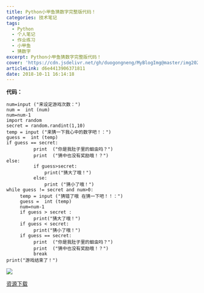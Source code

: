 ```yaml
---
title: Python小甲鱼猜数字完整版代码！
categories: 技术笔记
tags:
  - Python
  - 个人笔记
  - 作业练习
  - 小甲鱼
  - 猜数字
excerpt: Python小甲鱼猜数字完整版代码！
cover: 'https://cdn.jsdelivr.net/gh/duogongneng/MyBlogImg@master/img20200918153739.png'
articleLink: d6e4413906371811
date: 2018-10-11 16:14:18
---
```


**代码：**

```
num=input ("来设定游戏次数：")
num =  int (num)
num=num-1
import random
secret = random.randint(1,10)
temp = input ("来猜一下我心中的数字吧！：")
guess =  int (temp)
if guess == secret:
          print  ("你是我肚子里的蛔虫吗？")
          print  ("猜中也没有奖励哦！？")
else:
          if guess>secret:
              print("猜大了哦！")
          else:
              print ("猜小了哦！")
while guess != secret and num>0:
     temp = input ("猜错了哦 在猜一下吧！！：")
     guess =  int (temp)
     num=num-1
     if guess > secret :
          print("猜大了哦！")
     if guess < secret:
          print("猜小了哦！")
     if guess == secret:
          print  ("你是我肚子里的蛔虫吗？")
          print  ("猜中也没有奖励哦！？")
          break
print("游戏结束了！")
```

![](https://cdn.jsdelivr.net/gh/duogongneng/MyBlogImg@master/img20200918153739.png)

[资源下载](https://www.lanzous.com/i22orqb)

